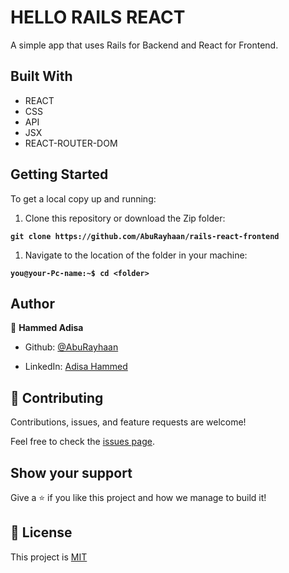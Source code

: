 # HELLO RAILS REACT

A simple app that uses Rails for Backend and React for Frontend.

## Built With

- REACT
- CSS
- API
- JSX
- REACT-ROUTER-DOM

## Getting Started

To get a local copy up and running:

1. Clone this repository or download the Zip folder:

**``git clone https://github.com/AbuRayhaan/rails-react-frontend``**

1. Navigate to the location of the folder in your machine:

**``you@your-Pc-name:~$ cd <folder>``**

## Author

👤 **Hammed Adisa**

- Github: [@AbuRayhaan](https://github.com/AbuRayhaan)

- LinkedIn: [Adisa Hammed](https://www.linkedin.com/in/hammed-adisa/)

## 🤝 Contributing

Contributions, issues, and feature requests are welcome!

Feel free to check the [issues page](https://github.com/AbuRayhaan/rails-react-frontend/issues).

## Show your support

Give a ⭐ if you like this project and how we manage to build it!

## 📝 License

This project is [MIT](https://github.com/AbuRayhaan/rails-react-frontend/blob/dev/LICENSE)